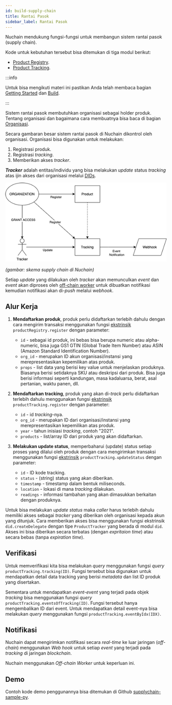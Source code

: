 ```yaml
---
id: build-supply-chain
title: Rantai Pasok
sidebar_label: Rantai Pasok
---
```


Nuchain mendukung fungsi-fungsi untuk membangun sistem rantai pasok (supply chain).

Kode untuk kebutuhan tersebut bisa ditemukan di tiga modul berikut:

- [Product Registry](https://github.com/nusantarachain/nuchain/tree/supplychain/frame/product-registry).
- [Product Tracking](https://github.com/nusantarachain/nuchain/tree/supplychain/frame/product-tracking).

:::info

Untuk bisa mengikuti materi ini pastikan Anda telah membaca bagian
[Getting Started](../learn/learn-main.md) dan [Build](build-intro.md).

:::

Sistem rantai pasok membutuhkan organisasi sebagai holder produk. Tentang organisasi dan bagaimana
cara membuatnya bisa baca di bagian [Organisasi](build-organization.md).

Secara gambaran besar sistem rantai pasok di Nuchain dikontrol oleh organisasi. Organisasi bisa
digunakan untuk melakukan:

1. Registrasi produk.
2. Registrasi _tracking_.
3. Memberikan akses _tracker_.

_**Tracker**_ adalah entitas/individu yang bisa melakukan _update_ status _tracking_ atas ijin akses
dari organisasi melalui [DIDs](build-did.md).

![Nuchain Supply Chain](/img/nuchain-supply-chain.png)

_(gambar: skema supply chain di Nuchain)_

Setiap _update_ yang dilakukan oleh _tracker_ akan memunculkan _event_ dan _event_ akan diproses
oleh [off-chain worker](../general/glossary.md#off-chain-worker) untuk dibuatkan notifikasi kemudian
notifikasi akan di-_push_ melalui _webhook_.

## Alur Kerja

1. **Mendaftarkan produk**, produk perlu didaftarkan terlebih dahulu dengan cara mengirim transaksi
   menggunakan fungsi [ekstrinsik](../learn/learn-extrinsic.md) `productRegistry.register` dengan
   parameter:

   - `id` - sebagai id produk, ini bebas bisa berupa numeric atau alpha-numeric, bisa juga GS1 GTIN
     (Global Trade Item Number) atau ASIN (Amazon Standard Identification Number).
   - `org_id` - merupakan ID akun organisasi/instansi yang merepresentasikan kepemilikan atas
     produk.
   - `props` - list data yang berisi key value untuk menjelaskan produknya. Biasanya berisi
     setidaknya SKU atau deskripsi dari produk. Bisa juga berisi informasi seperti kandungan, masa
     kadaluarsa, berat, asal pertanian, waktu panen, dll.

2. **Mendaftarkan tracking**, produk yang akan di-_track_ perlu didaftarkan terlebih dahulu
   menggunakan fungsi [ekstrinsik](../learn/learn-extrinsic.md) `productTracking.register` dengan
   parameter:

   - `id` - id _tracking_-nya.
   - `org_id` - merupakan ID dari organisasi/instansi yang merepresentasikan kepemilikan atas
     produk.
   - `year` - tahun inisiasi _tracking_, contoh "2021".
   - `products` - list/array ID dari produk yang akan didaftarkan.

3. **Melakukan update status**, memperbaharui (update) status setiap proses yang dilalui oleh produk
   dengan cara mengirimkan transaksi menggunakan fungsi [ekstrinsik](../learn/learn-extrinsic.md)
   `productTracking.updateStatus` dengan parameter:

   - `id` - ID kode tracking.
   - `status` - (string) status yang akan diberikan.
   - `timestamp` - timestamp dalam bentuk miliseconds.
   - `location` - lokasi di mana _tracking_ dilakukan.
   - `readings` - informasi tambahan yang akan dimasukkan berkaitan dengan produknya.

Untuk bisa melakukan _update status_ maka _caller_ harus terlebih dahulu memiliki akses sebagai
_tracker_ yang diberikan oleh organisasi kepada akun yang ditunjuk. Cara memberikan akses bisa
menggunakan fungsi ekstrinsik `did.createDelegate` dengan tipe `ProductTracker` yang berada di modul
`did`. Akses ini bisa diberikan secara terbatas (dengan _expritaion time_) atau secara bebas (tanpa
_expiration time_).

## Verifikasi

Untuk memverifikasi kita bisa melakukan _query_ menggunakan fungsi _query_
`productTracking.tracking(ID)`. Fungsi tersebut bisa digunakan untuk mendapatkan detail data
tracking yang berisi _metadata_ dan list ID produk yang disertakan.

Sementara untuk mendapatkan _event-event_ yang terjadi pada objek _tracking_ bisa menggunakan fungsi
_query_ `productTracking.eventsOfTracking(ID)`. Fungsi tersebut hanya mengembalikan ID dari event.
Untuk mendapatkan detail event-nya bisa melakukan _query_ menggunakan fungsi
`productTracking.eventByIdx(IDX)`.

## Notifikasi

Nuchain dapat mengirimkan notifikasi secara _real-time_ ke luar jaringan (_off-chain_) menggunakan
_Web hook_ untuk setiap _event_ yang terjadi pada _tracking_ di jaringan _blockchain_.

Nuchain menggunakan _Off-chain Worker_ untuk keperluan ini.

## Demo

Contoh kode demo penggunannya bisa ditemukan di Github
[supplychain-sample-py](https://github.com/nusantarachain/supplychain-sample-py).
